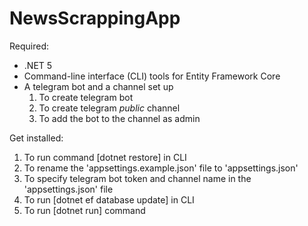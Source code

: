 # NewsScrappingApp

Required:

- .NET 5
- Command-line interface (CLI) tools for Entity Framework Core
- A telegram bot and a channel set up
    1. To create telegram bot
    2. To create telegram *public* channel
    3. To add the bot to the channel as admin

Get installed:

1. To run command [dotnet restore] in CLI
2. To rename the 'appsettings.example.json' file to 'appsettings.json'
3. To specify telegram bot token and channel name in the 'appsettings.json' file
4. To run [dotnet ef database update] in CLI
5. To run [dotnet run] command
